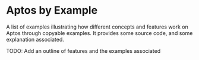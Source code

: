 # Aptos by Example

A list of examples illustrating how different concepts and features work on Aptos through copyable examples. It provides
some source code, and some explanation associated.

TODO: Add an outline of features and the examples associated